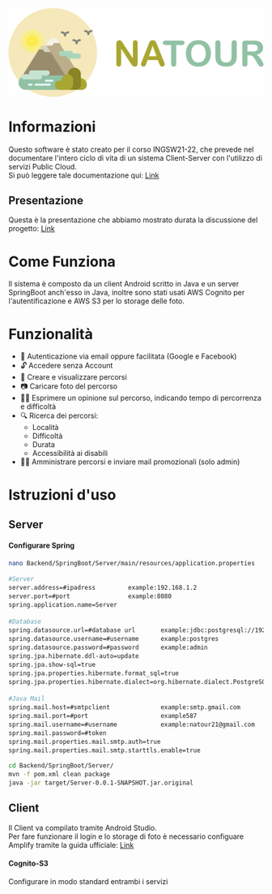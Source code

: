 ![alt text](./Slides/images/NaTourLogo.svg)

# Informazioni
Questo software è stato creato per il corso INGSW21-22, che prevede nel documentare l'intero ciclo di vita di un sistema Client-Server con l'utilizzo di servizi Public Cloud.<br>
Si può leggere tale documentazione qui: [Link](./Slides/INGSW2122_N_34.pdf)

## Presentazione
Questa è la presentazione che abbiamo mostrato durata la discussione del progetto: [Link](https://alexfinitore10.github.io/Natour2022Repo/)

# Come Funziona
Il sistema è composto da un client Android scritto in Java e un server SpringBoot anch'esso in Java, inoltre sono stati usati AWS Cognito per l'autentificazione e AWS S3 per lo storage delle foto.

# Funzionalità
- :closed_lock_with_key: Autenticazione via email oppure facilitata (Google e Facebook)
- :unlock: Accedere senza Account
- :herb: Creare e visualizzare percorsi
- :camera: Caricare foto del percorso
- :raising_hand_man: Esprimere un opinione sul percorso, indicando tempo di percorrenza e difficoltà
- :mag: Ricerca dei percorsi:
	- Località
	- Difficoltà
	- Durata
	- Accessibilità ai disabili
- :man_mechanic: Amministrare percorsi e inviare mail promozionali (solo admin)

# Istruzioni d'uso

## Server

#### Configurare Spring
```bash
nano Backend/SpringBoot/Server/main/resources/application.properties
```

```bash
#Server
server.address=#ipadress         example:192.168.1.2
server.port=#port                example:8080
spring.application.name=Server

#Database
spring.datasource.url=#database url       example:jdbc:postgresql://192.168.1.2:5432/spring
spring.datasource.username=#username      example:postgres
spring.datasource.password=#password      example:admin
spring.jpa.hibernate.ddl-auto=update
spring.jpa.show-sql=true
spring.jpa.properties.hibernate.format_sql=true
spring.jpa.properties.hibernate.dialect=org.hibernate.dialect.PostgreSQLDialect

#Java Mail
spring.mail.host=#smtpclient              example:smtp.gmail.com
spring.mail.port=#port                    example587
spring.mail.username=#username            example:natour21@gmail.com
spring.mail.password=#token              
spring.mail.properties.mail.smtp.auth=true
spring.mail.properties.mail.smtp.starttls.enable=true
```

```bash
cd Backend/SpringBoot/Server/
mvn -f pom.xml clean package
java -jar target/Server-0.0.1-SNAPSHOT.jar.original
```

## Client

Il Client va compilato tramite Android Studio.<br>
Per fare funzionare il login e lo storage di foto è necessario configuare Amplify tramite la guida ufficiale: [Link](https://docs.amplify.aws/start/getting-started/installation/q/integration/android/#option-2-follow-the-instructions)

#### Cognito-S3
Configurare in modo standard entrambi i servizi


